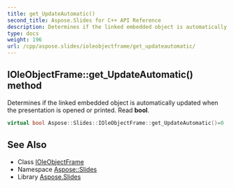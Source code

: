 ```yaml
---
title: get_UpdateAutomatic()
second_title: Aspose.Slides for C++ API Reference
description: Determines if the linked embedded object is automatically updated when the presentation is opened or printed. Read bool.
type: docs
weight: 196
url: /cpp/aspose.slides/ioleobjectframe/get_updateautomatic/
---
```

## IOleObjectFrame::get_UpdateAutomatic() method


Determines if the linked embedded object is automatically updated when the presentation is opened or printed. Read **bool**.

```cpp
virtual bool Aspose::Slides::IOleObjectFrame::get_UpdateAutomatic()=0
```

## See Also

* Class [IOleObjectFrame](./)
* Namespace [Aspose::Slides](../)
* Library [Aspose.Slides](../../)
